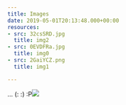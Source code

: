 ```yaml
---
title: Images
date: 2019-05-01T20:13:48.000+00:00
resources:
- src: 32csSRD.jpg
  title: img2
- src: 0EVDFRa.jpg
  title: img0
- src: 2GaiYCZ.png
  title: img1

---
```

... (: :) :P![](/uploads/simple_critical_infrastructure_maps.png)